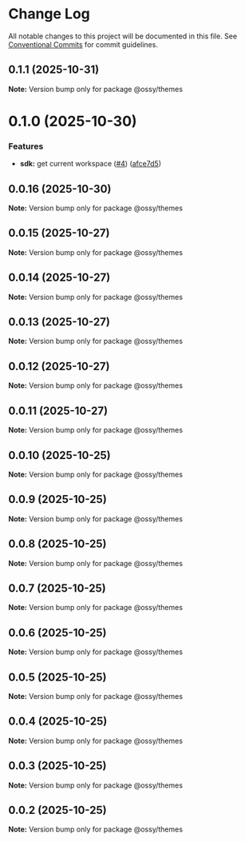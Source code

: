 # Change Log

All notable changes to this project will be documented in this file.
See [Conventional Commits](https://conventionalcommits.org) for commit guidelines.

## 0.1.1 (2025-10-31)

**Note:** Version bump only for package @ossy/themes





# 0.1.0 (2025-10-30)


### Features

* **sdk:** get current workspace ([#4](https://github.com/ossy-se/packages/issues/4)) ([afce7d5](https://github.com/ossy-se/packages/commit/afce7d5787af42691f62c9eba672ea1be000e19e))





## 0.0.16 (2025-10-30)

**Note:** Version bump only for package @ossy/themes





## 0.0.15 (2025-10-27)

**Note:** Version bump only for package @ossy/themes





## 0.0.14 (2025-10-27)

**Note:** Version bump only for package @ossy/themes





## 0.0.13 (2025-10-27)

**Note:** Version bump only for package @ossy/themes





## 0.0.12 (2025-10-27)

**Note:** Version bump only for package @ossy/themes





## 0.0.11 (2025-10-27)

**Note:** Version bump only for package @ossy/themes





## 0.0.10 (2025-10-25)

**Note:** Version bump only for package @ossy/themes





## 0.0.9 (2025-10-25)

**Note:** Version bump only for package @ossy/themes





## 0.0.8 (2025-10-25)

**Note:** Version bump only for package @ossy/themes





## 0.0.7 (2025-10-25)

**Note:** Version bump only for package @ossy/themes





## 0.0.6 (2025-10-25)

**Note:** Version bump only for package @ossy/themes





## 0.0.5 (2025-10-25)

**Note:** Version bump only for package @ossy/themes





## 0.0.4 (2025-10-25)

**Note:** Version bump only for package @ossy/themes





## 0.0.3 (2025-10-25)

**Note:** Version bump only for package @ossy/themes





## 0.0.2 (2025-10-25)

**Note:** Version bump only for package @ossy/themes

